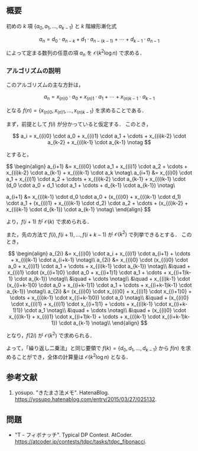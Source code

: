 ## 概要

初めの $k$ 項 $\lbrace a_0, a_1, \ldots, a_{k-1} \rbrace$ と $k$ 階線形漸化式

$$
a_n = d_0 \cdot a_{n-k} + d_1 \cdot a_{n-(k-1)} + \cdots + d_{k-1} \cdot a_{n-1}
$$

によって定まる数列の任意の項 $a_n$ を $\mathcal{O}(k^2 \log n)$ で求める．


### アルゴリズムの説明

このアルゴリズムの主な方針は，

$$
a_n = x_{(n)0} \cdot a_0 + x_{(n)1} \cdot a_1 + \cdots + x_{(n)k-1} \cdot a_{k-1}
$$

となる $f(n) = \lbrace x_{(n)0}, x_{(n)1}, \ldots, x_{(n)k-1} \rbrace$ を求めることである．

まず，前提として $f(i)$ が分かっていると仮定する．
このとき，

$$
a_i = x_{(i)0} \cdot a_0 + x_{(i)1} \cdot a_1 + \cdots + x_{(i)k-2} \cdot a_{k-2} + x_{(i)k-1} \cdot a_{k-1} \notag
$$

とすると，

$$
\begin{align}
a_{i+1} &= x_{(i)0} \cdot a_1 + x_{(i)1} \cdot a_2 + \cdots + x_{(i)k-2} \cdot a_{k-1} + x_{(i)k-1} \cdot a_k \notag\\
a_{i+1} &= x_{(i)0} \cdot a_1 + x_{(i)1} \cdot a_2 + \cdots + x_{(i)k-2} \cdot a_{k-1} + x_{(i)k-1} \cdot (d_0 \cdot a_0 + d_1 \cdot a_1 + \cdots + d_{k-1} \cdot a_{k-1}) \notag\\

a_{i+1} &= x_{(i)k-1} \cdot d_0 \cdot a_0 + (x_{(i)0} + x_{(i)k-1} \cdot d_1) \cdot a_1 + (x_{(i)1} + x_{(i)k-1} \cdot d_2) \cdot a_2 + \cdots + (x_{(i)k-2} + x_{(i)k-1} \cdot d_{k-1}) \cdot a_{k-1} \notag\\
\end{align}
$$

より，$f(i+1)$ が $\mathcal{O}(k)$ で求められる．

また，先の方法で $f(i), f(i+1), \ldots, f(i+k-1)$ が $\mathcal{O}(k^2)$ で列挙できるとする．
このとき，

$$
\begin{align}
a_{2i} &= x_{(i)0} \cdot a_i + x_{(i)1} \cdot a_{i+1} + \cdots + x_{(i)k-1} \cdot a_{i+k-1} \notag\\
a_{2i} &= x_{(i)0} \cdot (x_{(i)0} \cdot a_0 + x_{(i)1} \cdot a_1 + \cdots + x_{(i)k-1} \cdot a_{k-1}) \notag\\
    &\quad + x_{(i)1} \cdot (x_{(i+1)0} \cdot a_0 + x_{(i+1)1} \cdot a_1 + \cdots + x_{(i+1)k-1} \cdot a_{k-1}) \notag\\
    &\quad + \cdots \notag\\
    &\quad + x_{(i)k-1} \cdot (x_{(i+k-1)0} \cdot a_0 + x_{(i+k-1)1} \cdot a_1 + \cdots + x_{(i+k-1)k-1} \cdot a_{k-1}) \notag\\
a_{2i} &= (x_{(i)0} \cdot x_{(i)0} + x_{(i)1} \cdot x_{(i+1)0} + \cdots + x_{(i)k-1} \cdot x_{(i+k-1)0}) \cdot a_0 \notag\\
    &\quad + (x_{(i)0} \cdot x_{(i)1} + x_{(i)1} \cdot x_{(i+1)1} + \cdots + x_{(i)k-1} \cdot x_{(i+k-1)1}) \cdot a_1 \notag\\
    &\quad + \cdots \notag\\
    &\quad + (x_{(i)0} \cdot x_{(i)k-1} + x_{(i)1} \cdot x_{(i+1)k-1} + \cdots + x_{(i)k-1} \cdot x_{(i+k-1)k-1}) \cdot a_{k-1} \notag\\
\end{align}
$$

となり，$f(2i)$ が $\mathcal{O}(k^2)$ で求められる．

よって，「繰り返し二乗法」と同じ要領で $f(k) = \lbrace d_0, d_1, \ldots, d_{k-1} \rbrace$ から $f(n)$ を求めることができ，全体の計算量は $\mathcal{O}(k^2 \log n)$ となる．


## 参考文献

1. yosupo. "きたまさ法メモ". HatenaBlog. <https://yosupo.hatenablog.com/entry/2015/03/27/025132>.


## 問題

- "T - フィボナッチ". Typical DP Contest. AtCoder. <https://atcoder.jp/contests/tdpc/tasks/tdpc_fibonacci>.
